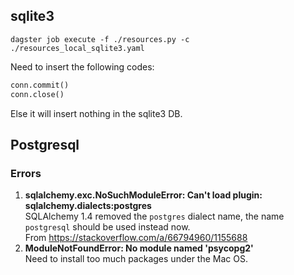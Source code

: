 
## sqlite3
```
dagster job execute -f ./resources.py -c ./resources_local_sqlite3.yaml
```

Need to insert the following codes:
```python
conn.commit()
conn.close()
```
Else it will insert nothing in the sqlite3 DB.


## Postgresql

### Errors
1. **sqlalchemy.exc.NoSuchModuleError: Can't load plugin: sqlalchemy.dialects:postgres**  
SQLAlchemy 1.4 removed the `postgres` dialect name, the name `postgresql` should be used instead now.  
From https://stackoverflow.com/a/66794960/1155688
2. **ModuleNotFoundError: No module named 'psycopg2'**  
Need to install too much packages under the Mac OS.  
